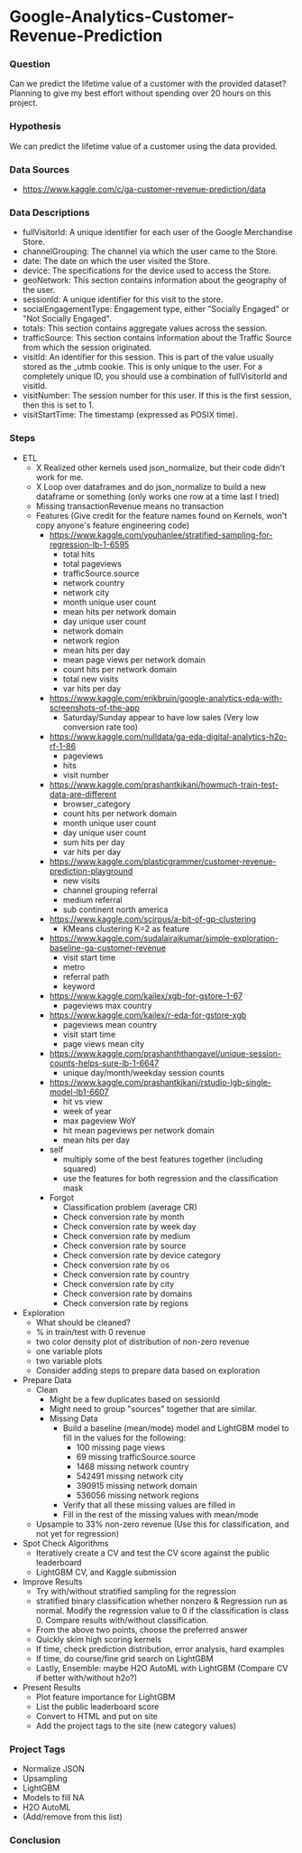 # Google-Analytics-Customer-Revenue-Prediction

### Question

Can we predict the lifetime value of a customer with the provided dataset?  Planning to give my best effort without spending over 20 hours on this project.

### Hypothesis

We can predict the lifetime value of a customer using the data provided.  

### Data Sources

- https://www.kaggle.com/c/ga-customer-revenue-prediction/data

### Data Descriptions

- fullVisitorId: A unique identifier for each user of the Google Merchandise Store.
- channelGrouping: The channel via which the user came to the Store.
- date: The date on which the user visited the Store.
- device: The specifications for the device used to access the Store.
- geoNetwork: This section contains information about the geography of the user.
- sessionId: A unique identifier for this visit to the store.
- socialEngagementType: Engagement type, either "Socially Engaged" or "Not Socially Engaged".
- totals: This section contains aggregate values across the session.
- trafficSource: This section contains information about the Traffic Source from which the session originated.
- visitId: An identifier for this session. This is part of the value usually stored as the _utmb cookie. This is only unique to the user. For a completely unique ID, you should use a combination of fullVisitorId and visitId.
- visitNumber: The session number for this user. If this is the first session, then this is set to 1.
- visitStartTime: The timestamp (expressed as POSIX time).

### Steps

- ETL
  - X Realized other kernels used json_normalize, but their code didn't work for me.
  - X Loop over dataframes and do json_normalize to build a new dataframe or something (only works one row at a time last I tried)
  - Missing transactionRevenue means no transaction
  - Features (Give credit for the feature names found on Kernels, won't copy anyone's feature engineering code)
    - https://www.kaggle.com/youhanlee/stratified-sampling-for-regression-lb-1-6595
      - total hits
      - total pageviews
      - trafficSource.source
      - network country
      - network city  
      - month unique user count
      - mean hits per network domain
      - day unique user count
      - network domain
      - network region
      - mean hits per day
      - mean page views per network domain
      - count hits per network domain
      - total new visits
      - var hits per day
    - https://www.kaggle.com/erikbruin/google-analytics-eda-with-screenshots-of-the-app
      - Saturday/Sunday appear to have low sales (Very low conversion rate too)
    - https://www.kaggle.com/nulldata/ga-eda-digital-analytics-h2o-rf-1-86
      - pageviews
      - hits
      - visit number
    - https://www.kaggle.com/prashantkikani/howmuch-train-test-data-are-different
      - browser_category
      - count hits per network domain
      - month unique user count
      - day unique user count
      - sum hits per day
      - var hits per day
    - https://www.kaggle.com/plasticgrammer/customer-revenue-prediction-playground
      - new visits
      - channel grouping referral
      - medium referral
      - sub continent north america
    - https://www.kaggle.com/scirpus/a-bit-of-gp-clustering
      - KMeans clustering K=2 as feature
    - https://www.kaggle.com/sudalairajkumar/simple-exploration-baseline-ga-customer-revenue
      - visit start time
      - metro
      - referral path
      - keyword
    - https://www.kaggle.com/kailex/xgb-for-gstore-1-67
      - pageviews max country
    - https://www.kaggle.com/kailex/r-eda-for-gstore-xgb
      - pageviews mean country
      - visit start time
      - page views mean city
    - https://www.kaggle.com/prashanththangavel/unique-session-counts-helps-sure-lb-1-6647
      - unique day/month/weekday session counts
    - https://www.kaggle.com/prashantkikani/rstudio-lgb-single-model-lb1-6607
      - hit vs view
      - week of year
      - max pageview WoY
      - hit mean pageviews per network domain
      - mean hits per day
    - self
      - multiply some of the best features together (including squared)
      - use the features for both regression and the classification mask
    - Forgot
      - Classification problem (average CR)
      - Check conversion rate by month
      - Check conversion rate by week day
      - Check conversion rate by medium
      - Check conversion rate by source
      - Check conversion rate by device category
      - Check conversion rate by os
      - Check conversion rate by country
      - Check conversion rate by city
      - Check conversion rate by domains
      - Check conversion rate by regions
- Exploration
  - What should be cleaned?
  - % in train/test with 0 revenue
  - two color density plot of distribution of non-zero revenue
  - one variable plots
  - two variable plots
  - Consider adding steps to prepare data based on exploration
- Prepare Data
  - Clean
    - Might be a few duplicates based on sessionId
    - Might need to group "sources" together that are similar.
    - Missing Data
      - Build a baseline (mean/mode) model and LightGBM model to fill in the values for the following:
        - 100 missing page views
        - 69 missing trafficSource.source
        - 1468 missing network country
        - 542491 missing network city  
        - 390915 missing network domain
        - 536056 missing network regions
      - Verify that all these missing values are filled in
      - Fill in the rest of the missing values with mean/mode
  - Upsample to 33% non-zero revenue (Use this for classification, and not yet for regression)
- Spot Check Algorithms
  - Iteratively create a CV and test the CV score against the public leaderboard
  - LightGBM CV, and Kaggle submission
- Improve Results
  - Try with/without stratified sampling for the regression
  - stratified binary classification whether nonzero & Regression run as normal.  Modify the regression value to 0 if the classification is class 0.  Compare results with/without classification.
  - From the above two points, choose the preferred answer
  - Quickly skim high scoring kernels
  - If time, check prediction distribution, error analysis, hard examples
  - If time, do course/fine grid search on LightGBM
  - Lastly, Ensemble: maybe H2O AutoML with LightGBM (Compare CV if better with/without h2o?)
- Present Results
  - Plot feature importance for LightGBM
  - List the public leaderboard score
  - Convert to HTML and put on site
  - Add the project tags to the site (new category values)

### Project Tags

- Normalize JSON
- Upsampling
- LightGBM
- Models to fill NA
- H2O AutoML
- (Add/remove from this list)

### Conclusion
